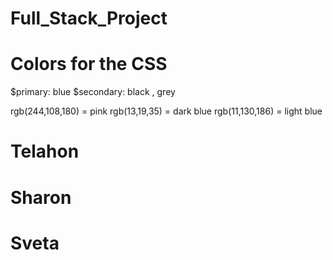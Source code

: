 # Full_Stack_Project


# Colors for the CSS
$primary: blue
$secondary: black , grey

rgb(244,108,180) = pink
rgb(13,19,35) = dark blue
rgb(11,130,186) = light blue




# Telahon


# Sharon


# Sveta 